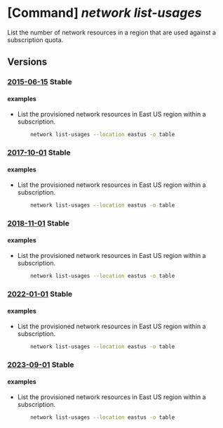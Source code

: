 # [Command] _network list-usages_

List the number of network resources in a region that are used against a subscription quota.

## Versions

### [2015-06-15](/Resources/mgmt-plane/L3N1YnNjcmlwdGlvbnMve30vcHJvdmlkZXJzL21pY3Jvc29mdC5uZXR3b3JrL2xvY2F0aW9ucy97fS91c2FnZXM=/2015-06-15.xml) **Stable**

<!-- mgmt-plane /subscriptions/{}/providers/microsoft.network/locations/{}/usages 2015-06-15 -->

#### examples

- List the provisioned network resources in East US region within a subscription.
    ```bash
        network list-usages --location eastus -o table
    ```

### [2017-10-01](/Resources/mgmt-plane/L3N1YnNjcmlwdGlvbnMve30vcHJvdmlkZXJzL21pY3Jvc29mdC5uZXR3b3JrL2xvY2F0aW9ucy97fS91c2FnZXM=/2017-10-01.xml) **Stable**

<!-- mgmt-plane /subscriptions/{}/providers/microsoft.network/locations/{}/usages 2017-10-01 -->

#### examples

- List the provisioned network resources in East US region within a subscription.
    ```bash
        network list-usages --location eastus -o table
    ```

### [2018-11-01](/Resources/mgmt-plane/L3N1YnNjcmlwdGlvbnMve30vcHJvdmlkZXJzL21pY3Jvc29mdC5uZXR3b3JrL2xvY2F0aW9ucy97fS91c2FnZXM=/2018-11-01.xml) **Stable**

<!-- mgmt-plane /subscriptions/{}/providers/microsoft.network/locations/{}/usages 2018-11-01 -->

#### examples

- List the provisioned network resources in East US region within a subscription.
    ```bash
        network list-usages --location eastus -o table
    ```

### [2022-01-01](/Resources/mgmt-plane/L3N1YnNjcmlwdGlvbnMve30vcHJvdmlkZXJzL21pY3Jvc29mdC5uZXR3b3JrL2xvY2F0aW9ucy97fS91c2FnZXM=/2022-01-01.xml) **Stable**

<!-- mgmt-plane /subscriptions/{}/providers/microsoft.network/locations/{}/usages 2022-01-01 -->

#### examples

- List the provisioned network resources in East US region within a subscription.
    ```bash
        network list-usages --location eastus -o table
    ```

### [2023-09-01](/Resources/mgmt-plane/L3N1YnNjcmlwdGlvbnMve30vcHJvdmlkZXJzL21pY3Jvc29mdC5uZXR3b3JrL2xvY2F0aW9ucy97fS91c2FnZXM=/2023-09-01.xml) **Stable**

<!-- mgmt-plane /subscriptions/{}/providers/microsoft.network/locations/{}/usages 2023-09-01 -->

#### examples

- List the provisioned network resources in East US region within a subscription.
    ```bash
        network list-usages --location eastus -o table
    ```
